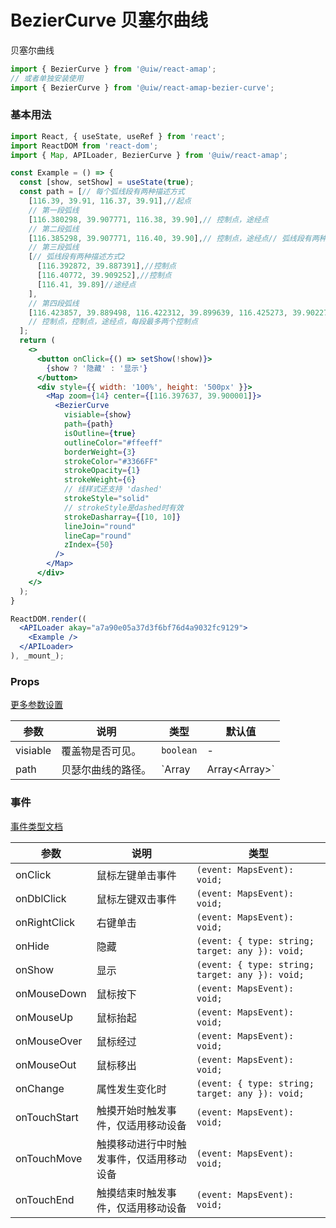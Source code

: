 BezierCurve 贝塞尔曲线
===

贝塞尔曲线

```jsx
import { BezierCurve } from '@uiw/react-amap';
// 或者单独安装使用
import { BezierCurve } from '@uiw/react-amap-bezier-curve';
```

### 基本用法

<!--rehype:bgWhite=true&noScroll=true&codeSandbox=true&codePen=true-->
```jsx
import React, { useState, useRef } from 'react';
import ReactDOM from 'react-dom';
import { Map, APILoader, BezierCurve } from '@uiw/react-amap';

const Example = () => {
  const [show, setShow] = useState(true);
  const path = [// 每个弧线段有两种描述方式
    [116.39, 39.91, 116.37, 39.91],//起点
    // 第一段弧线
    [116.380298, 39.907771, 116.38, 39.90],// 控制点，途经点
    // 第二段弧线
    [116.385298, 39.907771, 116.40, 39.90],// 控制点，途经点// 弧线段有两种描述方式1
    // 第三段弧线
    [// 弧线段有两种描述方式2
      [116.392872, 39.887391],//控制点
      [116.40772, 39.909252],//控制点
      [116.41, 39.89]//途经点
    ],
    // 第四段弧线
    [116.423857, 39.889498, 116.422312, 39.899639, 116.425273, 39.902273]
    // 控制点，控制点，途经点，每段最多两个控制点
  ];
  return (
    <>
      <button onClick={() => setShow(!show)}>
        {show ? '隐藏' : '显示'}
      </button>
      <div style={{ width: '100%', height: '500px' }}>
        <Map zoom={14} center={[116.397637, 39.900001]}>
          <BezierCurve
            visiable={show}
            path={path}
            isOutline={true}
            outlineColor="#ffeeff"
            borderWeight={3}
            strokeColor="#3366FF"
            strokeOpacity={1}
            strokeWeight={6}
            // 线样式还支持 'dashed'
            strokeStyle="solid"
            // strokeStyle是dashed时有效
            strokeDasharray={[10, 10]}
            lineJoin="round"
            lineCap="round"
            zIndex={50}
          />
        </Map>
      </div>
    </>
  );
}

ReactDOM.render((
  <APILoader akay="a7a90e05a37d3f6bf76d4a9032fc9129">
    <Example />
  </APILoader>
), _mount_);
```

### Props

[更多参数设置](https://github.com/uiwjs/react-amap/blob/9364fa457dfac8c6ece84802e07358a131b7cad9/src/types/overlay.d.ts#L718-L776)

| 参数 | 说明 | 类型 | 默认值 |
|--------- |-------- |--------- |-------- |
| visiable | 覆盖物是否可见。 | `boolean` | - |
| path | 贝瑟尔曲线的路径。 | `Array<LngLat> | Array<Array<LngLat>>` | - |

### 事件

[事件类型文档](https://github.com/uiwjs/react-amap/blob/9364fa457dfac8c6ece84802e07358a131b7cad9/src/types/overlay.d.ts#L778-L802)

| 参数 | 说明 | 类型 |
| ---- | ---- | ---- |
| onClick | 鼠标左键单击事件 | `(event: MapsEvent): void;` |
| onDblClick | 鼠标左键双击事件 | `(event: MapsEvent): void;` |
| onRightClick | 右键单击 | `(event: MapsEvent): void;` |
| onHide | 隐藏 | `(event: { type: string; target: any }): void;` |
| onShow | 显示 | `(event: { type: string; target: any }): void;` |
| onMouseDown | 鼠标按下 | `(event: MapsEvent): void;` |
| onMouseUp | 鼠标抬起 | `(event: MapsEvent): void;` |
| onMouseOver | 鼠标经过 | `(event: MapsEvent): void;` |
| onMouseOut | 鼠标移出 | `(event: MapsEvent): void;` |
| onChange | 属性发生变化时 | `(event: { type: string; target: any }): void;` |
| onTouchStart | 触摸开始时触发事件，仅适用移动设备 | `(event: MapsEvent): void;` |
| onTouchMove | 触摸移动进行中时触发事件，仅适用移动设备 | `(event: MapsEvent): void;` |
| onTouchEnd | 触摸结束时触发事件，仅适用移动设备 | `(event: MapsEvent): void;` |
